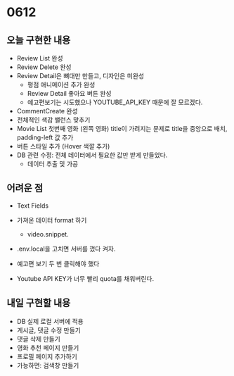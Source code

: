 # 0612

## 오늘 구현한 내용

- Review List 완성
- Review Delete 완성
- Review Detail은 뼈대만 만들고, 디자인은 미완성
  - 평점 애니메이션 추가 완성
  - Review Detail 좋아요 버튼 완성
  - 예고편보기는 시도했으나 YOUTUBE_API_KEY 때문에 잘 모르겠다.
- CommentCreate 완성
- 전체적인 색감 밸런스 맞추기 
- Movie List 첫번째 영화 (왼쪽 영화) title이 가려지는 문제로 title을 중앙으로 배치, padding-left 값 추가
- 버튼 스타일 추가 (Hover 색깔 추가)
- DB 관련 수정: 전체 데이터에서 필요한 값만 받게 만들었다.
  - 데이터 추출 및 가공 



## 어려운 점

- Text Fields
- 가져온 데이터 format 하기 
  - video.snippet.

- .env.local을 고치면 서버를 껐다 켜자.
- 예고편 보기 두 번 클릭해야 했다
- Youtube API KEY가 너무 빨리 quota를 채워버린다.



## 내일 구현할 내용

- DB 실제 로컬 서버에 적용 
- 게시글, 댓글 수정 만들기
- 댓글 삭제 만들기
- 영화 추천 페이지 만들기
- 프로필 페이지 추가하기
- 가능하면: 검색창 만들기